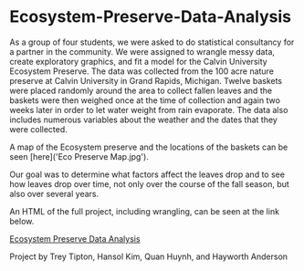 # Ecosystem-Preserve-Data-Analysis

As a group of four students, we were asked to do statistical consultancy for a partner in the community. We were assigned to wrangle messy data, create exploratory graphics, and fit a model for the Calvin University Ecosystem Preserve. The data was collected from the 100 acre nature preserve at Calvin University in Grand Rapids, Michigan. Twelve baskets were placed randomly around the area to collect fallen leaves and the baskets were then weighed once at the time of collection and again two weeks later in order to let water weight from rain evaporate. The data also includes numerous variables about the weather and the dates that they were collected.

A map of the Ecosystem preserve and the locations of the baskets can be seen [here]('Eco Preserve Map.jpg').

Our goal was to determine what factors affect the leaves drop and to see how leaves drop over time, not only over the course of the fall season, but also over several years.

An HTML of the full project, including wrangling, can be seen at the link below.

[Ecosystem Preserve Data Analysis](https://r.cs.calvin.edu/s/9f74b9f4988a16fe268ba/file_show?path=%2Frprojects%2Ftct5%2FEcosystem-Preserve-Data-Analysis%2FEcosystemPreserveProject.html)

Project by Trey Tipton, Hansol Kim, Quan Huynh, and Hayworth Anderson